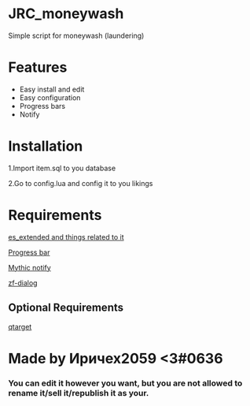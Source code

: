 # JRC_moneywash
Simple script for moneywash (laundering)

# Features
- Easy install and edit
- Easy configuration
- Progress bars
- Notify

# Installation
1.Import item.sql to you database

2.Go to config.lua and config it to you likings

# Requirements
[es_extended and things related to it](https://github.com/esx-framework/esx-legacy/tree/main/%5Besx%5D)

[Progress bar](https://github.com/Mobius1/rprogress)

[Mythic notify](https://github.com/wowpanda/mythic_notify)

[zf-dialog](https://github.com/zf-development/zf_dialog)

## Optional Requirements
[qtarget](https://github.com/overextended/qtarget)

# Made by Иричех2059 <3#0636

### You can edit it however you want, but you are not allowed to rename it/sell it/republish it as your.
